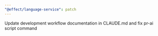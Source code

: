 ```yaml
---
"@effect/language-service": patch
---
```


Update development workflow documentation in CLAUDE.md and fix pr-ai script command